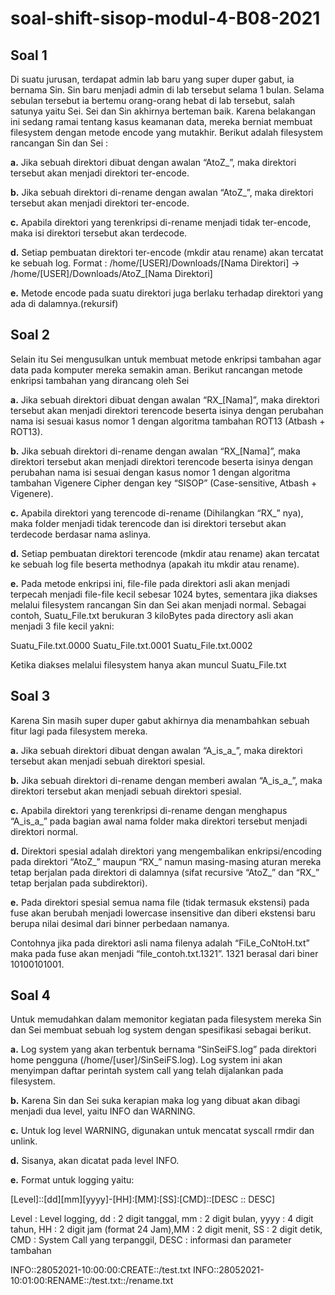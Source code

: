 # soal-shift-sisop-modul-4-B08-2021

## Soal 1

Di suatu jurusan, terdapat admin lab baru yang super duper gabut, ia bernama Sin. Sin baru menjadi admin di lab tersebut selama 1 bulan. Selama sebulan tersebut ia bertemu orang-orang hebat di lab tersebut, salah satunya yaitu Sei. Sei dan Sin akhirnya berteman baik. Karena belakangan ini sedang ramai tentang kasus keamanan data, mereka berniat membuat filesystem dengan metode encode yang mutakhir. Berikut adalah filesystem rancangan Sin dan Sei :

**a.** Jika sebuah direktori dibuat dengan awalan “AtoZ_”, maka direktori tersebut akan menjadi direktori ter-encode.

**b.** Jika sebuah direktori di-rename dengan awalan “AtoZ_”, maka direktori tersebut akan menjadi direktori ter-encode.

**c.** Apabila direktori yang terenkripsi di-rename menjadi tidak ter-encode, maka isi direktori tersebut akan terdecode.

**d.** Setiap pembuatan direktori ter-encode (mkdir atau rename) akan tercatat ke sebuah log. Format : /home/[USER]/Downloads/[Nama Direktori] → /home/[USER]/Downloads/AtoZ_[Nama Direktori]

**e.** Metode encode pada suatu direktori juga berlaku terhadap direktori yang ada di dalamnya.(rekursif)

## Soal 2

Selain itu Sei mengusulkan untuk membuat metode enkripsi tambahan agar data pada komputer mereka semakin aman. Berikut rancangan metode enkripsi tambahan yang dirancang oleh Sei

**a.** Jika sebuah direktori dibuat dengan awalan “RX_[Nama]”, maka direktori tersebut akan menjadi direktori terencode beserta isinya dengan perubahan nama isi sesuai kasus nomor 1 dengan algoritma tambahan ROT13 (Atbash + ROT13).

**b.** Jika sebuah direktori di-rename dengan awalan “RX_[Nama]”, maka direktori tersebut akan menjadi direktori terencode beserta isinya dengan perubahan nama isi sesuai dengan kasus nomor 1 dengan algoritma tambahan Vigenere Cipher dengan key “SISOP” (Case-sensitive, Atbash + Vigenere).

**c.** Apabila direktori yang terencode di-rename (Dihilangkan “RX_” nya), maka folder menjadi tidak terencode dan isi direktori tersebut akan terdecode berdasar nama aslinya.

**d.** Setiap pembuatan direktori terencode (mkdir atau rename) akan tercatat ke sebuah log file beserta methodnya (apakah itu mkdir atau rename).

**e.** Pada metode enkripsi ini, file-file pada direktori asli akan menjadi terpecah menjadi file-file kecil sebesar 1024 bytes, sementara jika diakses melalui filesystem rancangan Sin dan Sei akan menjadi normal. Sebagai contoh, Suatu_File.txt berukuran 3 kiloBytes pada directory asli akan menjadi 3 file kecil yakni:

Suatu_File.txt.0000
Suatu_File.txt.0001
Suatu_File.txt.0002

Ketika diakses melalui filesystem hanya akan muncul Suatu_File.txt

## Soal 3


Karena Sin masih super duper gabut akhirnya dia menambahkan sebuah fitur lagi pada filesystem mereka. 

**a.** Jika sebuah direktori dibuat dengan awalan “A_is_a_”, maka direktori tersebut akan menjadi sebuah direktori spesial.

**b.** Jika sebuah direktori di-rename dengan memberi awalan “A_is_a_”, maka direktori tersebut akan menjadi sebuah direktori spesial.

**c.** Apabila direktori yang terenkripsi di-rename dengan menghapus “A_is_a_” pada bagian awal nama folder maka direktori tersebut menjadi direktori normal.

**d.** Direktori spesial adalah direktori yang mengembalikan enkripsi/encoding pada direktori “AtoZ_” maupun “RX_” namun masing-masing aturan mereka tetap berjalan pada direktori di dalamnya (sifat recursive  “AtoZ_” dan “RX_” tetap berjalan pada subdirektori).

**e.** Pada direktori spesial semua nama file (tidak termasuk ekstensi) pada fuse akan berubah menjadi lowercase insensitive dan diberi ekstensi baru berupa nilai desimal dari binner perbedaan namanya.

Contohnya jika pada direktori asli nama filenya adalah “FiLe_CoNtoH.txt” maka pada fuse akan menjadi “file_contoh.txt.1321”. 1321 berasal dari biner 10100101001.

## Soal 4

Untuk memudahkan dalam memonitor kegiatan pada filesystem mereka Sin dan Sei membuat sebuah log system dengan spesifikasi sebagai berikut.

**a.** Log system yang akan terbentuk bernama “SinSeiFS.log” pada direktori home pengguna (/home/[user]/SinSeiFS.log). Log system ini akan menyimpan daftar perintah system call yang telah dijalankan pada filesystem.

**b.** Karena Sin dan Sei suka kerapian maka log yang dibuat akan dibagi menjadi dua level, yaitu INFO dan WARNING.

**c.** Untuk log level WARNING, digunakan untuk mencatat syscall rmdir dan unlink.

**d.** Sisanya, akan dicatat pada level INFO.

**e.** Format untuk logging yaitu:


[Level]::[dd][mm][yyyy]-[HH]:[MM]:[SS]:[CMD]::[DESC :: DESC]

Level : Level logging, dd : 2 digit tanggal, mm : 2 digit bulan, yyyy : 4 digit tahun, HH : 2 digit jam (format 24 Jam),MM : 2 digit menit, SS : 2 digit detik, CMD : System Call yang terpanggil, DESC : informasi dan parameter tambahan

INFO::28052021-10:00:00:CREATE::/test.txt
INFO::28052021-10:01:00:RENAME::/test.txt::/rename.txt
